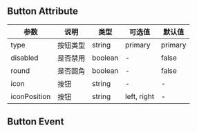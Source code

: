 ## Button Attribute

| 参数         | 说明     | 类型    | 可选值      | 默认值  |
| ------------ | -------- | ------- | ----------- | ------- |
| type         | 按钮类型 | string  | primary     | primary |
| disabled     | 是否禁用 | boolean | -           | false   |
| round        | 是否圆角 | boolean | -           | false   |
| icon         | 按钮     | string  | -           | -       |
| iconPosition | 按钮     | string  | left, right | -       |

## Button Event
